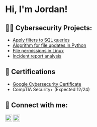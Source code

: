 <h1>Hi, I'm Jordan! </h1>
<h2>👨‍💻 Cybersecurity Projects:</h2>

  - [Apply filters to SQL queries](https://github.com/jordanjones3609/LABURL)
  - [Algorithm for file updates in Python](https://github.com/jordanjones3609/LABURL)
  - [File permissions in Linux](https://github.com/jordanjones3609/LABURL)
  - [Incident report analysis](https://github.com/jordanjones3609/LABURL)


<h2>📃 Certifications</h2>

- [Google Cybersecurity Certificate](https://www.credly.com/badges/671b54a0-eb18-48c1-a949-a1458ef16f90/public_url)
- CompTIA Security+ (Expected 12/24)

<h2> 🤳 Connect with me:</h2>

[<img align="left" alt="JordanJones | LinkedIn" width="22px" src="https://cdn.jsdelivr.net/npm/simple-icons@v3/icons/linkedin.svg" />][linkedin]
[<img align="left" alt="JordanJones | Instagram" width="22px" src="https://cdn.jsdelivr.net/npm/simple-icons@v3/icons/instagram.svg" />][instagram]

[instagram]: https://www.instagram.com/jj1s_9/
[linkedin]: https://linkedin.com/in/jordanjones3609

<!--
**jordanjones3609/jordanjones3609** is a ✨ _special_ ✨ repository because its `README.md` (this file) appears on your GitHub profile.

Here are some ideas to get you started:

- 🔭 I’m currently working on ...
- 🌱 I’m currently learning ...
- 👯 I’m looking to collaborate on ...
- 🤔 I’m looking for help with ...
- 💬 Ask me about ...
- 📫 How to reach me: ...
- 😄 Pronouns: ...
- ⚡ Fun fact: ...
-->

